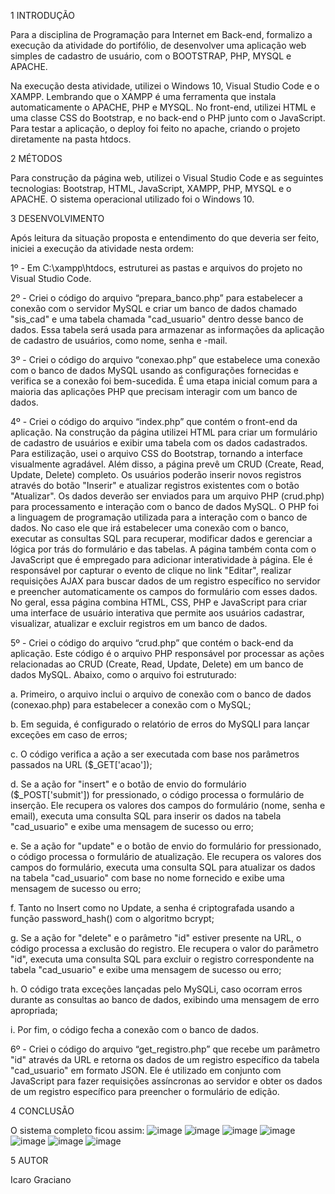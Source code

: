 1 INTRODUÇÃO

Para a disciplina de Programação para Internet em Back-end, formalizo a execução da atividade do portifólio, de desenvolver uma aplicação web simples de cadastro de usuário, com o BOOTSTRAP, PHP, MYSQL e APACHE. 

Na execução desta atividade, utilizei o Windows 10, Visual Studio Code e o XAMPP. Lembrando que o XAMPP é uma ferramenta que instala automaticamente o APACHE, PHP e MYSQL. No front-end, utilizei HTML e uma classe CSS do Bootstrap, e no back-end o PHP junto com o JavaScript. Para testar a aplicação, o deploy foi feito no apache, criando o projeto diretamente na pasta htdocs.
	
2 MÉTODOS

Para construção da página web, utilizei o Visual Studio Code e as seguintes tecnologias: Bootstrap, HTML, JavaScript, XAMPP, PHP, MYSQL e o APACHE. O sistema operacional utilizado foi o Windows 10.
  
3 DESENVOLVIMENTO

Após leitura da situação proposta e entendimento do que deveria ser feito, iniciei a execução da atividade nesta ordem:

1º - Em C:\xampp\htdocs, estruturei as pastas e arquivos do projeto no Visual Studio Code. 

2º - Criei o código do arquivo “prepara_banco.php” para estabelecer a conexão com o servidor MySQL e criar um banco de dados chamado "sis_cad" e uma tabela chamada "cad_usuario" dentro desse banco de dados. Essa tabela será usada para armazenar as informações da aplicação de cadastro de usuários, como nome, senha e -mail.

3º - Criei o código do arquivo “conexao.php” que estabelece uma conexão com o banco de dados MySQL usando as configurações fornecidas e verifica se a conexão foi bem-sucedida. É uma etapa inicial comum para a maioria das aplicações PHP que precisam interagir com um banco de dados.

4º - Criei o código do arquivo “index.php” que contém o front-end da aplicação. Na construção da página utilizei HTML para criar um formulário de cadastro de usuários e exibir uma tabela com os dados cadastrados. Para estilização, usei o arquivo CSS do Bootstrap, tornando a interface visualmente agradável.
Além disso, a página prevê um CRUD (Create, Read, Update, Delete) completo. Os usuários poderão inserir novos registros através do botão "Inserir" e atualizar registros existentes com o botão "Atualizar". Os dados deverão ser enviados para um arquivo PHP (crud.php) para processamento e interação com o banco de dados MySQL.
O PHP foi a linguagem de programação utilizada para a interação com o banco de dados. No caso ele que irá estabelecer uma conexão com o banco, executar as consultas SQL para recuperar, modificar dados e gerenciar a lógica por trás do formulário e das tabelas.
A página também conta com o JavaScript que é empregado para adicionar interatividade à página. Ele é responsável por capturar o evento de clique no link "Editar", realizar requisições AJAX para buscar dados de um registro específico no servidor e preencher automaticamente os campos do formulário com esses dados.
No geral, essa página combina HTML, CSS, PHP e JavaScript para criar uma interface de usuário interativa que permite aos usuários cadastrar, visualizar, atualizar e excluir registros em um banco de dados.

5º - Criei o código do arquivo “crud.php” que contém o back-end da aplicação. Este código é o arquivo PHP responsável por processar as ações relacionadas ao CRUD (Create, Read, Update, Delete) em um banco de dados MySQL. Abaixo, como o arquivo foi estruturado:

a.	Primeiro, o arquivo inclui o arquivo de conexão com o banco de dados (conexao.php) para estabelecer a conexão com o MySQL;

b.	Em seguida, é configurado o relatório de erros do MySQLI para lançar exceções em caso de erros;

c.	O código verifica a ação a ser executada com base nos parâmetros passados na URL ($_GET['acao']);

d.	Se a ação for "insert" e o botão de envio do formulário ($_POST['submit']) for pressionado, o código processa o formulário de inserção. Ele recupera os valores dos campos do formulário (nome, senha e email), executa uma consulta SQL para inserir os dados na tabela "cad_usuario" e exibe uma mensagem de sucesso ou erro;

e.	Se a ação for "update" e o botão de envio do formulário for pressionado, o código processa o formulário de atualização. Ele recupera os valores dos campos do formulário, executa uma consulta SQL para atualizar os dados na tabela "cad_usuario" com base no nome fornecido e exibe uma mensagem de sucesso ou erro;

f.	Tanto no Insert como no Update, a senha é criptografada usando a função password_hash() com o algoritmo bcrypt;

g.	Se a ação for "delete" e o parâmetro "id" estiver presente na URL, o código processa a exclusão do registro. Ele recupera o valor do parâmetro "id", executa uma consulta SQL para excluir o registro correspondente na tabela "cad_usuario" e exibe uma mensagem de sucesso ou erro;

h.	O código trata exceções lançadas pelo MySQLi, caso ocorram erros durante as consultas ao banco de dados, exibindo uma mensagem de erro apropriada;

i.	Por fim, o código fecha a conexão com o banco de dados.

6º - Criei o código do arquivo “get_registro.php” que recebe um parâmetro "id" através da URL e retorna os dados de um registro específico da tabela "cad_usuario" em formato JSON. Ele é utilizado em conjunto com JavaScript para fazer requisições assíncronas ao servidor e obter os dados de um registro específico para preencher o formulário de edição.

4 CONCLUSÃO

O sistema completo ficou assim:
![image](https://github.com/icarograciano/crud_com_php_cad_user/assets/70548062/cf5ea865-76b7-4240-b8d2-59ecfe10fb38)
![image](https://github.com/icarograciano/crud_com_php_cad_user/assets/70548062/09727402-aa9d-4057-836f-030453963528)
![image](https://github.com/icarograciano/crud_com_php_cad_user/assets/70548062/ad9417e3-479b-4785-972b-534259413224)
![image](https://github.com/icarograciano/crud_com_php_cad_user/assets/70548062/0a25d89d-bd4f-4a99-bda3-63bca98278c6)
![image](https://github.com/icarograciano/crud_com_php_cad_user/assets/70548062/8e4b9ede-64b9-425a-ae57-240dae4b7da8)
![image](https://github.com/icarograciano/crud_com_php_cad_user/assets/70548062/16851134-4e84-4d03-970f-50e2fcba9f70)
![image](https://github.com/icarograciano/crud_com_php_cad_user/assets/70548062/0f7fcba1-81ab-4aeb-8fa2-a33699e140b1)

 5 AUTOR
 
 Icaro Graciano
 
 
 
 




